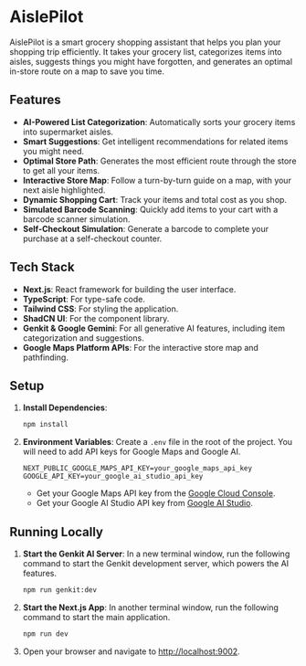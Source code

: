 # AislePilot

AislePilot is a smart grocery shopping assistant that helps you plan your shopping trip efficiently. It takes your grocery list, categorizes items into aisles, suggests things you might have forgotten, and generates an optimal in-store route on a map to save you time.

## Features

- **AI-Powered List Categorization**: Automatically sorts your grocery items into supermarket aisles.
- **Smart Suggestions**: Get intelligent recommendations for related items you might need.
- **Optimal Store Path**: Generates the most efficient route through the store to get all your items.
- **Interactive Store Map**: Follow a turn-by-turn guide on a map, with your next aisle highlighted.
- **Dynamic Shopping Cart**: Track your items and total cost as you shop.
- **Simulated Barcode Scanning**: Quickly add items to your cart with a barcode scanner simulation.
- **Self-Checkout Simulation**: Generate a barcode to complete your purchase at a self-checkout counter.

## Tech Stack

- **Next.js**: React framework for building the user interface.
- **TypeScript**: For type-safe code.
- **Tailwind CSS**: For styling the application.
- **ShadCN UI**: For the component library.
- **Genkit & Google Gemini**: For all generative AI features, including item categorization and suggestions.
- **Google Maps Platform APIs**: For the interactive store map and pathfinding.

## Setup

1.  **Install Dependencies**:
    ```bash
    npm install
    ```

2.  **Environment Variables**:
    Create a `.env` file in the root of the project. You will need to add API keys for Google Maps and Google AI.

    ```env
    NEXT_PUBLIC_GOOGLE_MAPS_API_KEY=your_google_maps_api_key
    GOOGLE_API_KEY=your_google_ai_studio_api_key
    ```

    - Get your Google Maps API key from the [Google Cloud Console](https://console.cloud.google.com/google/maps-apis/overview).
    - Get your Google AI Studio API key from [Google AI Studio](https://aistudio.google.com/app/apikey).

## Running Locally

1.  **Start the Genkit AI Server**:
    In a new terminal window, run the following command to start the Genkit development server, which powers the AI features.
    ```bash
    npm run genkit:dev
    ```

2.  **Start the Next.js App**:
    In another terminal window, run the following command to start the main application.
    ```bash
    npm run dev
    ```

3.  Open your browser and navigate to [http://localhost:9002](http://localhost:9002).
